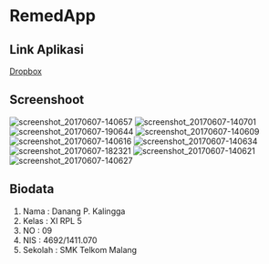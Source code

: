 # RemedApp

## Link Aplikasi
[Dropbox](https://www.dropbox.com/s/fmm02hn5qyzvj29/app-debug.apk?dl=0)

## Screenshoot

![screenshot_20170607-140657](https://user-images.githubusercontent.com/22055242/26906934-00db679a-4c1a-11e7-8226-6de07092f97d.png)
![screenshot_20170607-140701](https://user-images.githubusercontent.com/22055242/26906935-010dd3ce-4c1a-11e7-8485-a55176c418f4.png)
![screenshot_20170607-190644](https://user-images.githubusercontent.com/22055242/26906939-01373e94-4c1a-11e7-90e1-cfc0d9e0455f.png)
![screenshot_20170607-140609](https://user-images.githubusercontent.com/22055242/26906940-01377e90-4c1a-11e7-8d9f-1f4bf74f2d82.png)
![screenshot_20170607-140616](https://user-images.githubusercontent.com/22055242/26906938-0134a0d0-4c1a-11e7-977d-3301547d0172.png)
![screenshot_20170607-140634](https://user-images.githubusercontent.com/22055242/26906942-0142589c-4c1a-11e7-86de-150aeb70e257.png)
![screenshot_20170607-182321](https://user-images.githubusercontent.com/22055242/26906936-01120e8a-4c1a-11e7-9ddb-9609c9a48fca.png)
![screenshot_20170607-140621](https://user-images.githubusercontent.com/22055242/26906937-0134a2e2-4c1a-11e7-8238-c86cb9b9c804.png)
![screenshot_20170607-140627](https://user-images.githubusercontent.com/22055242/26906941-013ed7d0-4c1a-11e7-8a0b-7e5f0c850f0e.png)

## Biodata
1. Nama : Danang P. Kalingga
2. Kelas : XI RPL 5
3. NO : 09
4. NIS : 4692/1411.070
5. Sekolah : SMK Telkom Malang
